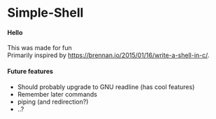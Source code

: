 # Simple-Shell

#### Hello
This was made for fun \
Primarily inspired by https://brennan.io/2015/01/16/write-a-shell-in-c/.

#### Future features

* Should probably upgrade to GNU readline (has cool features)
* Remember later commands
* piping (and redirection?)
* ..?
